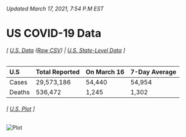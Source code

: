 ###### Updated March 17, 2021, 7:54 P.M EST
# US COVID-19 Data 
###### [ [U.S. Data](us.csv) ([Raw CSV](https://raw.githubusercontent.com/drebrb/covid-19-data/master/us.csv)) | [U.S. State-Level Data](states) ]
| U.S    | Total Reported   | On March 16   | 7-Day Average   |
|:-------|:-----------------|:--------------|:----------------|
| Cases  | 29,573,186       | 54,440        | 54,954          |
| Deaths | 536,472          | 1,245         | 1,302           |
###### [ [U.S. Plot](us.png) ]
![Plot](https://github.com/drebrb/covid-19-data/blob/master/us.png)